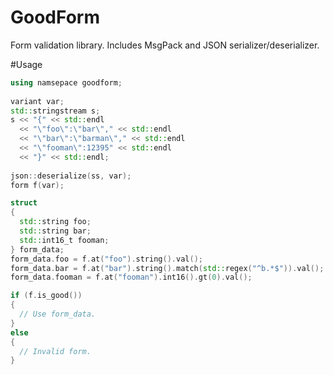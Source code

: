# GoodForm
Form validation library. Includes MsgPack and JSON serializer/deserializer.

#Usage
```c++
using namsepace goodform;
    
variant var;
std::stringstream s;
s << "{" << std::endl
  << "\"foo\":\"bar\"," << std::endl
  << "\"bar\":\"barman\"," << std::endl
  << "\"fooman\":12395" << std::endl
  << "}" << std::endl;
  
json::deserialize(ss, var);
form f(var);

struct
{
  std::string foo;
  std::string bar;
  std::int16_t fooman;
} form_data;
form_data.foo = f.at("foo").string().val();
form_data.bar = f.at("bar").string().match(std::regex("^b.*$")).val();
form_data.fooman = f.at("fooman").int16().gt(0).val();

if (f.is_good())
{
  // Use form_data.
}
else
{
  // Invalid form.
}
```